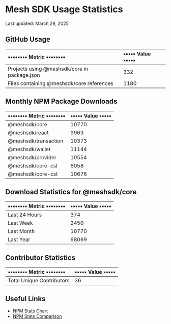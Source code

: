 # Mesh SDK Usage Statistics
Last updated: March 29, 2025

## GitHub Usage
| ▪️▪️▪️▪️▪️▪️▪️▪️ Metric ▪️▪️▪️▪️▪️▪️▪️▪️ | ▪️▪️▪️▪️▪️ Value ▪️▪️▪️▪️▪️ |
|:---------|:------|
| Projects using @meshsdk/core in package.json | 332 |
| Files containing @meshsdk/core references | 1180 |

## Monthly NPM Package Downloads
| ▪️▪️▪️▪️▪️▪️▪️▪️ Metric ▪️▪️▪️▪️▪️▪️▪️▪️ | ▪️▪️▪️▪️▪️ Value ▪️▪️▪️▪️▪️ |
|:-----------|:----------|
| @meshsdk/core | 10770 |
| @meshsdk/react | 9963 |
| @meshsdk/transaction | 10373 |
| @meshsdk/wallet | 11144 |
| @meshsdk/provider | 10554 |
| @meshsdk/core-csl | 6058 |
| @meshsdk/core-cst | 10676 |

## Download Statistics for @meshsdk/core
| ▪️▪️▪️▪️▪️▪️▪️▪️ Metric ▪️▪️▪️▪️▪️▪️▪️▪️ | ▪️▪️▪️▪️▪️ Value ▪️▪️▪️▪️▪️ |
|:-----------|:-------------|
| Last 24 Hours | 374 |
| Last Week | 2450 |
| Last Month | 10770 |
| Last Year | 68069 |

## Contributor Statistics
| ▪️▪️▪️▪️▪️▪️▪️▪️ Metric ▪️▪️▪️▪️▪️▪️▪️▪️ | ▪️▪️▪️▪️▪️ Value ▪️▪️▪️▪️▪️ |
|:-----------|:-------------|
| Total Unique Contributors | 36 |

## Useful Links
- [NPM Stats Chart](https://npm-stat.com/charts.html?package=@meshsdk/core&from=2024-03-29&to=2025-03-29)
- [NPM Stats Comparison](https://npm-stat.com/charts.html?package=@meshsdk/core,@meshsdk/react&from=2024-03-29&to=2025-03-29)
